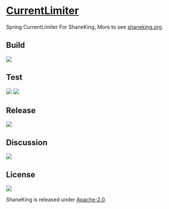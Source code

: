 # [CurrentLimiter][]
Spring CurrentLimiter For ShaneKing, More to see [shaneking.org][].

## Build
[![][travis img]][travis]

## Test
[![][codecov img]][codecov]
[![][codacy img]][codacy]

## Release
[![][mavenbadge img]][mavenbadge]

## Discussion
[![][gitter img]][gitter]

## License
[![][license img]][license]

ShaneKing is released under [Apache-2.0][].


[CurrentLimiter]: https://github.com/ShaneKing/org.shaneking.spring.currentlimiter
[shaneking.org]: http://shaneking.org/

[travis]:https://travis-ci.org/ShaneKing/org.shaneking.spring.currentlimiter
[travis img]:https://secure.travis-ci.org/ShaneKing/org.shaneking.spring.currentlimiter.png

[codecov]:https://codecov.io/github/ShaneKing/org.shaneking.spring.currentlimiter?branch=mirror
[codecov img]:https://codecov.io/github/ShaneKing/org.shaneking.spring.currentlimiter/coverage.svg?branch=mirror
[codacy]:https://www.codacy.com/app/ShaneKing/org.shaneking.spring.currentlimiter
[codacy img]:https://api.codacy.com/project/badge/grade/085cf35320354dcf880c27a96282d4a8

[mavenbadge]:http://search.maven.org/#search%7Cga%7C1%7Cg%3A%22org.shaneking.spring%22%20AND%20a%3A%22org.shaneking.spring.currentlimiter%22
[mavenbadge img]:https://maven-badges.herokuapp.com/maven-central/org.shaneking.spring/org.shaneking.spring.currentlimiter/badge.svg

[gitter]:https://gitter.im/ShaneKing/org.shaneking.spring.currentlimiter?utm_source=badge&utm_medium=badge&utm_campaign=pr-badge
[gitter img]:https://badges.gitter.im/Join%20Chat.svg

[Apache-2.0]: https://opensource.org/licenses/Apache-2.0
[license]:LICENSE
[license img]:https://img.shields.io/badge/License-Apache--2.0-blue.svg
